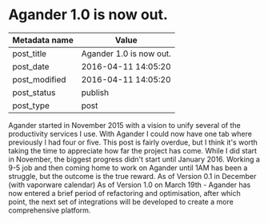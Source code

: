 
# Agander 1.0 is now out.


| Metadata name | Value |
| --------- | ------ |
| post_title | Agander 1.0 is now out. | 
| post_date | 2016-04-11 14:05:20 | 
| post_modified | 2016-04-11 14:05:20 | 
| post_status | publish | 
| post_type | post |

Agander started in November 2015 with a vision to unify several of the
productivity services I use. With Agander I could now have one tab where
previously I had four or five. This post is fairly overdue, but I think it's
worth taking the time to appreciate how far the project has come. While I did
start in November, the biggest progress didn't start until January 2016.
Working a 9-5 job and then coming home to work on Agander until 1AM has been
a struggle, but the outcome is the true reward. As of Version 0.1 in December
(with vaporware calendar) As of Version 1.0 on March 19th - Agander has now
entered a brief period of refactoring and optimisation, after which point, the
next set of integrations will be developed to create a more comprehensive
platform.
        